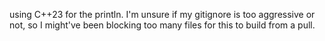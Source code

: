 using C++23 for the println.
I'm unsure if my gitignore is too aggressive or not, so I might've been blocking too many files for this to build from a pull.
